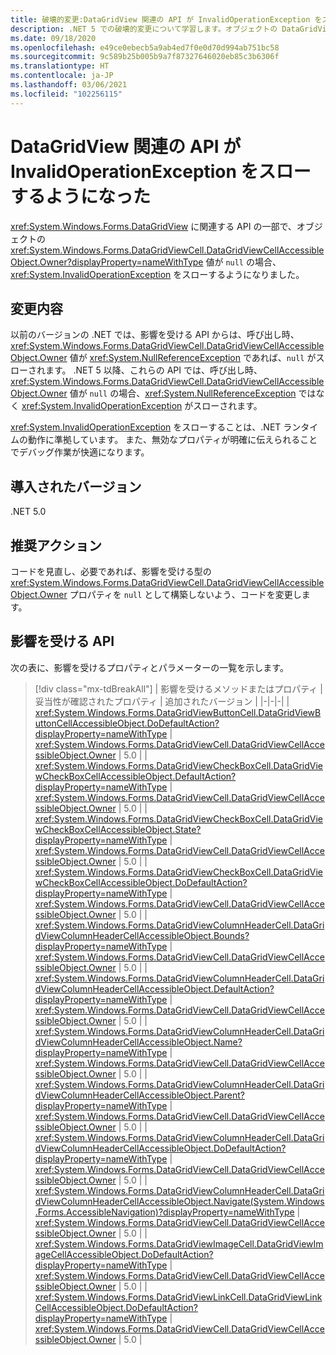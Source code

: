 ```yaml
---
title: 破壊的変更:DataGridView 関連の API が InvalidOperationException をスローする
description: .NET 5 での破壊的変更について学習します。オブジェクトの DataGridViewCellAccessibleObject.Owner 値が null の場合に、DataGridView に関連する一部の API で例外がスローされます。
ms.date: 09/18/2020
ms.openlocfilehash: e49ce0ebecb5a9ab4ed7f0e0d70d994ab751bc58
ms.sourcegitcommit: 9c589b25b005b9a7f87327646020eb85c3b6306f
ms.translationtype: HT
ms.contentlocale: ja-JP
ms.lasthandoff: 03/06/2021
ms.locfileid: "102256115"
---
```

# <a name="datagridview-related-apis-now-throw-invalidoperationexception"></a>DataGridView 関連の API が InvalidOperationException をスローするようになった

<xref:System.Windows.Forms.DataGridView> に関連する API の一部で、オブジェクトの <xref:System.Windows.Forms.DataGridViewCell.DataGridViewCellAccessibleObject.Owner?displayProperty=nameWithType> 値が `null` の場合、<xref:System.InvalidOperationException> をスローするようになりました。

## <a name="change-description"></a>変更内容

以前のバージョンの .NET では、影響を受ける API からは、呼び出し時、<xref:System.Windows.Forms.DataGridViewCell.DataGridViewCellAccessibleObject.Owner> 値が <xref:System.NullReferenceException> であれば、`null` がスローされます。 .NET 5 以降、これらの API では、呼び出し時、<xref:System.Windows.Forms.DataGridViewCell.DataGridViewCellAccessibleObject.Owner> 値が `null` の場合、<xref:System.NullReferenceException> ではなく <xref:System.InvalidOperationException> がスローされます。

<xref:System.InvalidOperationException> をスローすることは、.NET ランタイムの動作に準拠しています。 また、無効なプロパティが明確に伝えられることでデバッグ作業が快適になります。

## <a name="version-introduced"></a>導入されたバージョン

.NET 5.0

## <a name="recommended-action"></a>推奨アクション

コードを見直し、必要であれば、影響を受ける型の <xref:System.Windows.Forms.DataGridViewCell.DataGridViewCellAccessibleObject.Owner> プロパティを `null` として構築しないよう、コードを変更します。

## <a name="affected-apis"></a>影響を受ける API

次の表に、影響を受けるプロパティとパラメーターの一覧を示します。

> [!div class="mx-tdBreakAll"]
> | 影響を受けるメソッドまたはプロパティ | 妥当性が確認されたプロパティ | 追加されたバージョン |
> |-|-|-|
> | <xref:System.Windows.Forms.DataGridViewButtonCell.DataGridViewButtonCellAccessibleObject.DoDefaultAction?displayProperty=nameWithType> | <xref:System.Windows.Forms.DataGridViewCell.DataGridViewCellAccessibleObject.Owner> | 5.0 |
> | <xref:System.Windows.Forms.DataGridViewCheckBoxCell.DataGridViewCheckBoxCellAccessibleObject.DefaultAction?displayProperty=nameWithType> | <xref:System.Windows.Forms.DataGridViewCell.DataGridViewCellAccessibleObject.Owner> | 5.0 |
> | <xref:System.Windows.Forms.DataGridViewCheckBoxCell.DataGridViewCheckBoxCellAccessibleObject.State?displayProperty=nameWithType> | <xref:System.Windows.Forms.DataGridViewCell.DataGridViewCellAccessibleObject.Owner> | 5.0 |
> | <xref:System.Windows.Forms.DataGridViewCheckBoxCell.DataGridViewCheckBoxCellAccessibleObject.DoDefaultAction?displayProperty=nameWithType> | <xref:System.Windows.Forms.DataGridViewCell.DataGridViewCellAccessibleObject.Owner> | 5.0 |
> | <xref:System.Windows.Forms.DataGridViewColumnHeaderCell.DataGridViewColumnHeaderCellAccessibleObject.Bounds?displayProperty=nameWithType> | <xref:System.Windows.Forms.DataGridViewCell.DataGridViewCellAccessibleObject.Owner> | 5.0 |
> | <xref:System.Windows.Forms.DataGridViewColumnHeaderCell.DataGridViewColumnHeaderCellAccessibleObject.DefaultAction?displayProperty=nameWithType> | <xref:System.Windows.Forms.DataGridViewCell.DataGridViewCellAccessibleObject.Owner> | 5.0 |
> | <xref:System.Windows.Forms.DataGridViewColumnHeaderCell.DataGridViewColumnHeaderCellAccessibleObject.Name?displayProperty=nameWithType> | <xref:System.Windows.Forms.DataGridViewCell.DataGridViewCellAccessibleObject.Owner> | 5.0 |
> | <xref:System.Windows.Forms.DataGridViewColumnHeaderCell.DataGridViewColumnHeaderCellAccessibleObject.Parent?displayProperty=nameWithType> | <xref:System.Windows.Forms.DataGridViewCell.DataGridViewCellAccessibleObject.Owner> | 5.0 |
> | <xref:System.Windows.Forms.DataGridViewColumnHeaderCell.DataGridViewColumnHeaderCellAccessibleObject.DoDefaultAction?displayProperty=nameWithType> | <xref:System.Windows.Forms.DataGridViewCell.DataGridViewCellAccessibleObject.Owner> | 5.0 |
> | <xref:System.Windows.Forms.DataGridViewColumnHeaderCell.DataGridViewColumnHeaderCellAccessibleObject.Navigate(System.Windows.Forms.AccessibleNavigation)?displayProperty=nameWithType> | <xref:System.Windows.Forms.DataGridViewCell.DataGridViewCellAccessibleObject.Owner> | 5.0 |
> | <xref:System.Windows.Forms.DataGridViewImageCell.DataGridViewImageCellAccessibleObject.DoDefaultAction?displayProperty=nameWithType> | <xref:System.Windows.Forms.DataGridViewCell.DataGridViewCellAccessibleObject.Owner> | 5.0 |
> | <xref:System.Windows.Forms.DataGridViewLinkCell.DataGridViewLinkCellAccessibleObject.DoDefaultAction?displayProperty=nameWithType> | <xref:System.Windows.Forms.DataGridViewCell.DataGridViewCellAccessibleObject.Owner> | 5.0 |

<!--

### Affected APIs

- `M:System.Windows.Forms.DataGridViewButtonCell.DataGridViewButtonCellAccessibleObject.DoDefaultAction`
- `P:System.Windows.Forms.DataGridViewCheckBoxCell.DataGridViewCheckBoxCellAccessibleObject.DefaultAction`
- `P:System.Windows.Forms.DataGridViewCheckBoxCell.DataGridViewCheckBoxCellAccessibleObject.State`
- `M:System.Windows.Forms.DataGridViewCheckBoxCell.DataGridViewCheckBoxCellAccessibleObject.DoDefaultAction`
- `P:System.Windows.Forms.DataGridViewColumnHeaderCell.DataGridViewColumnHeaderCellAccessibleObject.Bounds`
- `P:System.Windows.Forms.DataGridViewColumnHeaderCell.DataGridViewColumnHeaderCellAccessibleObject.DefaultAction`
- `P:System.Windows.Forms.DataGridViewColumnHeaderCell.DataGridViewColumnHeaderCellAccessibleObject.Name`
- `P:System.Windows.Forms.DataGridViewColumnHeaderCell.DataGridViewColumnHeaderCellAccessibleObject.Parent`
- `M:System.Windows.Forms.DataGridViewColumnHeaderCell.DataGridViewColumnHeaderCellAccessibleObject.DoDefaultAction`
- `M:System.Windows.Forms.DataGridViewColumnHeaderCell.DataGridViewColumnHeaderCellAccessibleObject.Navigate(System.Windows.Forms.AccessibleNavigation)`
- `M:System.Windows.Forms.DataGridViewImageCell.DataGridViewImageCellAccessibleObject.DoDefaultAction`
- `M:System.Windows.Forms.DataGridViewLinkCell.DataGridViewLinkCellAccessibleObject.DoDefaultAction`

### Category

Windows Forms

-->
